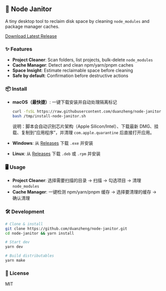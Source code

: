 ## 🧹 Node Janitor

A tiny desktop tool to reclaim disk space by cleaning `node_modules` and package manager caches.

[Download Latest Release](https://github.com/duanzheng/node-janitor/releases/latest)

### ✨ Features

- **Project Cleaner**: Scan folders, list projects, bulk-delete `node_modules`
- **Cache Manager**: Detect and clean npm/yarn/pnpm caches
- **Space Insight**: Estimate reclaimable space before cleaning
- **Safe by default**: Confirmation before destructive actions

### 📦 Install

- **macOS（最快捷）**: 一键下载安装并自动处理隔离标记

  ```bash
  curl -fsSL https://raw.githubusercontent.com/duanzheng/node-janitor/main/scripts/install-macos.sh -o /tmp/install-node-janitor.sh
  bash /tmp/install-node-janitor.sh
  ```

  说明：脚本会自动识别芯片架构（Apple Silicon/Intel）、下载最新 DMG、挂载、复制到“应用程序”，并清理 `com.apple.quarantine` 后直接打开应用。

- **Windows**: 从 [Releases](https://github.com/duanzheng/node-janitor/releases/latest) 下载 `.exe` 并安装
- **Linux**: 从 [Releases](https://github.com/duanzheng/node-janitor/releases/latest) 下载 `.deb` 或 `.rpm` 并安装

### 🖥️ Usage

- **Project Cleaner**: 选择需要扫描的目录 → 扫描 → 勾选项目 → 清理 `node_modules`
- **Cache Manager**: 一键检测 npm/yarn/pnpm 缓存 → 选择要清理的缓存 → 确认清理

### 🛠️ Development

```bash
# Clone & install
git clone https://github.com/duanzheng/node-janitor.git
cd node-janitor && yarn install

# Start dev
yarn dev

# Build distributables
yarn make
```

### 📄 License

MIT

